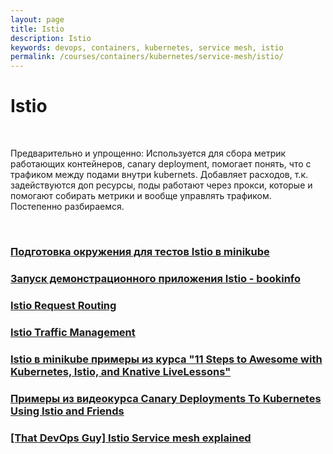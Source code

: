 ```yaml
---
layout: page
title: Istio
description: Istio
keywords: devops, containers, kubernetes, service mesh, istio
permalink: /courses/containers/kubernetes/service-mesh/istio/
---
```


# Istio

<br/>

Предварительно и упрощенно: Используется для сбора метрик работающих контейнеров, canary deployment, помогает понять, что с трафиком между подами внутри kubernets. Добавляет расходов, т.к. задействуются доп ресурсы, поды работают через прокси, которые и помогают собирать метрики и вообще управлять трафиком. Постепенно разбираемся.

<br/>

### [Подготовка окружения для тестов Istio в minikube](//docs.gitops.ru/containers/kubernetes/tools/service-mesh/istio/setup/)

### [Запуск демонстрационного приложения Istio - bookinfo](//docs.gitops.ru/containers/kubernetes/tools/service-mesh/istio/bookinfo/)

### [Istio Request Routing](/courses/containers/kubernetes/service-mesh/istio/request-routing/)

### [Istio Traffic Management](/courses/containers/kubernetes/service-mesh/istio/traffic-management/)

### [Istio в minikube примеры из курса "11 Steps to Awesome with Kubernetes, Istio, and Knative LiveLessons"](/courses/containers/kubernetes/service-mesh/istio/minikube/11-steps-to-awesome-with-kubernetes/)

### [Примеры из видеокурса Canary Deployments To Kubernetes Using Istio and Friends](/courses/containers/kubernetes/service-mesh/istio/canary-deployments/)

### [[That DevOps Guy] Istio Service mesh explained](/courses/containers/kubernetes/service-mesh/istio/istio-service-mesh-explained/)
